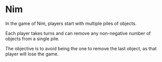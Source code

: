 # Nim
<p>In the game of Nim, players start with multiple piles of objects. </p>
<p>Each player takes turns and can remove any non-negative number of objects from a single pile.</p>
<p>The objective is to avoid being the one to remove the last object, as that player will lose the game.</p>
